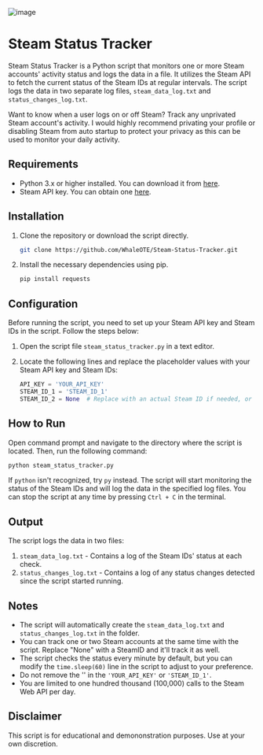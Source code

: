 ![image](https://github.com/WhaleOTE/Steam-Status-Tracker/assets/148757860/504a5f5d-c417-490d-9582-6ae2559134e4)

# Steam Status Tracker

Steam Status Tracker is a Python script that monitors one or more Steam accounts' activity status and logs the data in a file. It utilizes the Steam API to fetch the current status of the Steam IDs at regular intervals. The script logs the data in two separate log files, `steam_data_log.txt` and `status_changes_log.txt`. 

Want to know when a user logs on or off Steam? Track any unprivated Steam account's activity. I would highly recommend privating your profile or disabling Steam from auto startup to protect your privacy as this can be used to monitor your daily activity.

## Requirements

- Python 3.x or higher installed. You can download it from [here](https://www.python.org/downloads/).
- Steam API key. You can obtain one [here](https://steamcommunity.com/dev/apikey).

## Installation

1. Clone the repository or download the script directly.

    ```bash
    git clone https://github.com/WhaleOTE/Steam-Status-Tracker.git
    ```

2. Install the necessary dependencies using pip.

    ```bash
    pip install requests
    ```

## Configuration

Before running the script, you need to set up your Steam API key and Steam IDs in the script. Follow the steps below:

1. Open the script file `steam_status_tracker.py` in a text editor.

2. Locate the following lines and replace the placeholder values with your Steam API key and Steam IDs:

    ```python
    API_KEY = 'YOUR_API_KEY'
    STEAM_ID_1 = 'STEAM_ID_1'
    STEAM_ID_2 = None  # Replace with an actual Steam ID if needed, or keep it as None for an optional ID
    ```

## How to Run

Open command prompt and navigate to the directory where the script is located. Then, run the following command:

```bash
python steam_status_tracker.py
```

If `python` isn't recognized, try `py` instead. The script will start monitoring the status of the Steam IDs and will log the data in the specified log files. You can stop the script at any time by pressing `Ctrl + C` in the terminal.

## Output

The script logs the data in two files:

1. `steam_data_log.txt` - Contains a log of the Steam IDs' status at each check.
2. `status_changes_log.txt` - Contains a log of any status changes detected since the script started running.

## Notes

- The script will automatically create the `steam_data_log.txt` and `status_changes_log.txt` in the folder.
- You can track one or two Steam accounts at the same time with the script. Replace "None" with a SteamID and it'll track it as well.
- The script checks the status every minute by default, but you can modify the `time.sleep(60)` line in the script to adjust to your preference.
- Do not remove the '' in the `'YOUR_API_KEY'` or `'STEAM_ID_1'`.
- You are limited to one hundred thousand (100,000) calls to the Steam Web API per day.

## Disclaimer
This script is for educational and demononstration purposes. Use at your own discretion.
